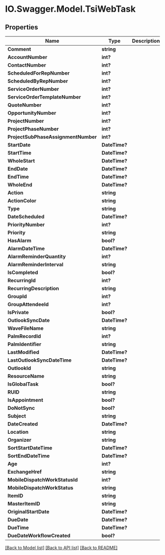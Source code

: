 # IO.Swagger.Model.TsiWebTask
## Properties

Name | Type | Description | Notes
------------ | ------------- | ------------- | -------------
**Comment** | **string** |  | [optional] 
**AccountNumber** | **int?** |  | [optional] 
**ContactNumber** | **int?** |  | [optional] 
**ScheduledForRepNumber** | **int?** |  | [optional] 
**ScheduledByRepNumber** | **int?** |  | [optional] 
**ServiceOrderNumber** | **int?** |  | [optional] 
**ServiceOrderTemplateNumber** | **int?** |  | [optional] 
**QuoteNumber** | **int?** |  | [optional] 
**OpportunityNumber** | **int?** |  | [optional] 
**ProjectNumber** | **int?** |  | [optional] 
**ProjectPhaseNumber** | **int?** |  | [optional] 
**ProjectSubPhaseAssignmentNumber** | **int?** |  | [optional] 
**StartDate** | **DateTime?** |  | [optional] 
**StartTime** | **DateTime?** |  | [optional] 
**WholeStart** | **DateTime?** |  | [optional] 
**EndDate** | **DateTime?** |  | [optional] 
**EndTime** | **DateTime?** |  | [optional] 
**WholeEnd** | **DateTime?** |  | [optional] 
**Action** | **string** |  | 
**ActionColor** | **string** |  | [optional] 
**Type** | **string** |  | 
**DateScheduled** | **DateTime?** |  | [optional] 
**PriorityNumber** | **int?** |  | [optional] 
**Priority** | **string** |  | [optional] 
**HasAlarm** | **bool?** |  | [optional] 
**AlarmDateTime** | **DateTime?** |  | [optional] 
**AlarmReminderQuantity** | **int?** |  | [optional] 
**AlarmReminderInterval** | **string** |  | [optional] 
**IsCompleted** | **bool?** |  | [optional] 
**RecurringId** | **int?** |  | [optional] 
**RecurringDescription** | **string** |  | [optional] 
**GroupId** | **int?** |  | [optional] 
**GroupAttendeeId** | **int?** |  | [optional] 
**IsPrivate** | **bool?** |  | [optional] 
**OutlookSyncDate** | **DateTime?** |  | [optional] 
**WaveFileName** | **string** |  | [optional] 
**PalmRecordId** | **int?** |  | [optional] 
**PalmIdentifier** | **string** |  | [optional] 
**LastModified** | **DateTime?** |  | [optional] 
**LastOutlookSyncDateTime** | **DateTime?** |  | [optional] 
**OutlookId** | **string** |  | [optional] 
**ResourceName** | **string** |  | [optional] 
**IsGlobalTask** | **bool?** |  | [optional] 
**RUID** | **string** |  | [optional] 
**IsAppointment** | **bool?** |  | [optional] 
**DoNotSync** | **bool?** |  | [optional] 
**Subject** | **string** |  | [optional] 
**DateCreated** | **DateTime?** |  | [optional] 
**Location** | **string** |  | [optional] 
**Organizer** | **string** |  | [optional] 
**SortStartDateTime** | **DateTime?** |  | [optional] 
**SortEndDateTime** | **DateTime?** |  | [optional] 
**Age** | **int?** |  | [optional] 
**ExchangeHref** | **string** |  | [optional] 
**MobileDispatchWorkStatusId** | **int?** |  | [optional] 
**MobileDispatchWorkStatus** | **string** |  | [optional] 
**ItemID** | **string** |  | [optional] 
**MasterItemID** | **string** |  | [optional] 
**OriginalStartDate** | **DateTime?** |  | [optional] 
**DueDate** | **DateTime?** |  | [optional] 
**DueTime** | **DateTime?** |  | [optional] 
**DueDateWorkflowCreated** | **bool?** |  | [optional] 

[[Back to Model list]](../README.md#documentation-for-models) [[Back to API list]](../README.md#documentation-for-api-endpoints) [[Back to README]](../README.md)

